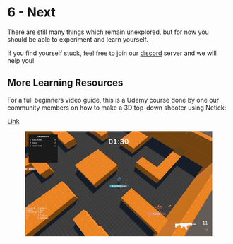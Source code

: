 # 6 - Next

There are still many things which remain unexplored, but for now you should be able to experiment and learn yourself.

If you find yourself stuck, feel free to join our [discord](https://discord.com/invite/uV6bfG66Fx) server and we will help you!


## More Learning Resources
For a full beginners video guide, this is a Udemy course done by one our community members on how to make a 3D top-down shooter using Netick:

[Link](https://www.udemy.com/course/learn-to-create-a-competitive-shooter-in-unity-using-netick/?referralCode=E65D42585E2318E5FC01&couponCode=24T3FS41524)

<figure><img src="../../images/getting-started/course-preview.gif" alt=""><figcaption></figcaption></figure>